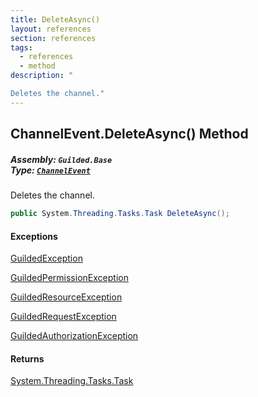 ```yaml
---
title: DeleteAsync()
layout: references
section: references
tags:
  - references
  - method
description: "

Deletes the channel."
---
```


## ChannelEvent.DeleteAsync() Method
##### **Assembly:** `Guilded.Base`<br/>**Type:** [`ChannelEvent`](ChannelEvent 'Guilded.Base.Events.ChannelEvent')

Deletes the channel.

```csharp
public System.Threading.Tasks.Task DeleteAsync();
```

#### Exceptions

[GuildedException](GuildedException 'Guilded.Base.GuildedException')

[GuildedPermissionException](GuildedPermissionException 'Guilded.Base.GuildedPermissionException')

[GuildedResourceException](GuildedResourceException 'Guilded.Base.GuildedResourceException')

[GuildedRequestException](GuildedRequestException 'Guilded.Base.GuildedRequestException')

[GuildedAuthorizationException](GuildedAuthorizationException 'Guilded.Base.GuildedAuthorizationException')

#### Returns
[System.Threading.Tasks.Task](https://docs.microsoft.com/en-us/dotnet/api/System.Threading.Tasks.Task 'System.Threading.Tasks.Task')